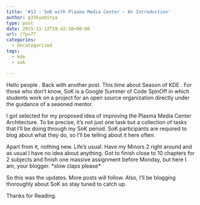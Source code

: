 ```yaml
---
title: '#13 : SoK with Plasma Media Center – An Introduction'
author: g33kyaditya
type: post
date: 2015-11-12T19:42:58+00:00
url: /?p=77
categories:
  - Uncategorized
tags:
  - kde
  - sok

---
```

Hello people . Back with another post. This time about Season of KDE . For those who don&#8217;t know, SoK is a Google Summer of Code SpinOff in which students work on a project for an open source organization directly under the guidance of a seaoned mentor.

I got selected for my proposed idea of improving the Plasma Media Center Architecture. To be precise, it&#8217;s not just one task but a collection of tasks that I&#8217;ll be doing through my SoK period. SoK participants are required to blog about what they do, so I&#8217;ll be telling about it here often.

Apart from it, nothing new. Life&#8217;s usual. Have my Minors 2 right around and as usual I have no idea about anything. Got to finish close to 10 chapters for 2 subjects and finish one massive assignment before Monday, but here I am, your blogger. \*slow claps please\*

So this was the updates. More posts will follow. Also, I&#8217;ll be blogging thoroughly about SoK so stay tuned to catch up.

Thanks for Reading.
